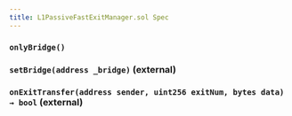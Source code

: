 ```yaml
---
title: L1PassiveFastExitManager.sol Spec
---
```


### `onlyBridge()`

### `setBridge(address _bridge)` (external)

### `onExitTransfer(address sender, uint256 exitNum, bytes data) → bool` (external)

